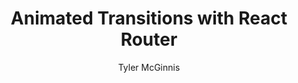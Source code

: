 ---
sections:
  - reactjs
link: 'https://tylermcginnis.com/react-router-animated-transitions'
title: 'Animated Transitions with React Router'
author: 'Tyler McGinnis'
publishedAt: 2018-02-12T00:00:00.000Z
type:
  - article
topics:
  - react_transitions_animations
  - routing_client_side
suggestedBy:
  - andreamangano
createdAt: 2018-04-07T00:11:09.747Z
reference: aHR0cHM6Ly90eWxlcm1jZ2lubmlzLmNvbS9yZWFjdC1yb3V0ZXItYW5pbWF0ZWQtdHJhbnNpdGlvbnM
slug: animated-transitions-with-react-router-by-tyler-mcginnis
---